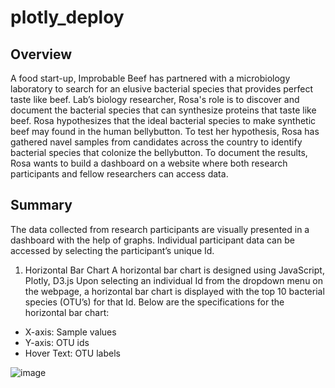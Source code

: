 # plotly_deploy
## Overview
A food start-up, Improbable Beef has partnered with a microbiology laboratory to search for an elusive bacterial species that provides perfect taste like beef. Lab’s biology researcher, Rosa's role is to discover and document the bacterial species that can synthesize proteins that taste like beef. Rosa hypothesizes that the ideal bacterial species to make synthetic beef may found in the human bellybutton. To test her hypothesis, Rosa has gathered navel samples from candidates across the country to identify bacterial species that colonize the bellybutton. To document the results, Rosa wants to build a dashboard on a website where both research participants and fellow researchers can access data. 

## Summary
The data collected from research participants are visually presented in a dashboard with the help of graphs. Individual participant data can be accessed by selecting the participant’s unique Id.

1. Horizontal Bar Chart
A horizontal bar chart is designed using JavaScript, Plotly, D3.js Upon selecting an individual Id from the dropdown menu on the webpage, a horizontal bar chart is displayed with the top 10 bacterial species (OTU’s) for that Id. Below are the specifications for the horizontal bar chart:
- X-axis: Sample values 
- Y-axis: OTU ids 
- Hover Text: OTU labels 

![image](https://user-images.githubusercontent.com/76491891/118402364-a43f4b00-b637-11eb-82ec-708f78a6723e.png)

